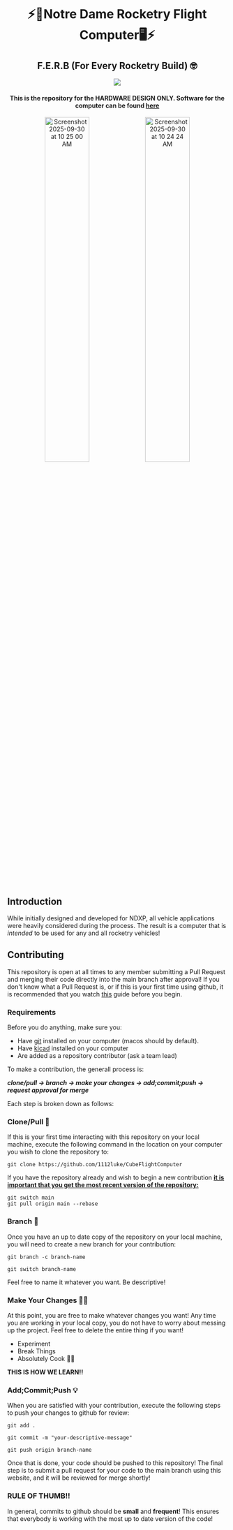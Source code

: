 <h1 align="center">⚡️🚀Notre Dame Rocketry Flight Computer🖥️⚡️</h1>

<h2 align="center">F.E.R.B (For Every Rocketry Build) 🤓</h2>

<p align="center">
  <img src="https://github.com/user-attachments/assets/a07edbf1-1d92-4fb3-bd18-ec18c30b36fb"></img>
</p>

<h4 align="center">This is the repository for the HARDWARE DESIGN ONLY. Software for the computer can be found <a href="https://github.com/1112luke/NDXP_COMPUTER_SOFTWARE">here</a></h4>

<p align="center">
  <img width="45%" alt="Screenshot 2025-09-30 at 10 25 00 AM" src="https://github.com/user-attachments/assets/08e0f672-49ed-49ac-9120-caac6c8f4ba9" />
  <img width="45%" alt="Screenshot 2025-09-30 at 10 24 24 AM" src="https://github.com/user-attachments/assets/39181e6a-5c09-447b-8862-77c95db1ab2a" />
</p>

## Introduction

While initially designed and developed for NDXP, all vehicle applications were heavily considered during the process. The result is a computer that is <i>intended</i> to be used for any and all rocketry vehicles!

## Contributing
This repository is open at all times to any member submitting a Pull Request and merging their code directly into the main branch after approval! If you don't know what a Pull Request is, or if this is your first time using github, it is recommended that you watch [this](https://docs.github.com/en/get-started/start-your-journey/hello-world) guide before you begin.

### Requirements
Before you do anything, make sure you:
 - Have [git](https://git-scm.com/downloads) installed on your computer (macos should by default).
 - Have [kicad](https://www.kicad.org/) installed on your computer
 - Are added as a repository contributor (ask a team lead)

To make a contribution, the generall process is:

<b><i>clone/pull → branch → make your changes → add;commit;push → request approval for merge</i></b>

Each step is broken down as follows:

### Clone/Pull 🤖
If this is your first time interacting with this repository on your local machine, execute the following command in the location on your computer you wish to clone the repository to:

```
git clone https://github.com/1112luke/CubeFlightComputer
```

If you have the repository already and wish to begin a new contribution <b><u>it is important that you get the most recent version of the repository: </u></b>

```
git switch main
git pull origin main --rebase
```

### Branch 🪾
Once you have an up to date copy of the repository on your local machine, you will need to create a new branch for your contribution:

```
git branch -c branch-name
```

```
git switch branch-name
```

Feel free to name it whatever you want. Be descriptive!

### Make Your Changes 👨‍💻
At this point, you are free to make whatever changes you want! Any time you are working in your local copy, you do not have to worry about messing up the project. Feel free to delete the entire thing if you want!
 - Experiment
 - Break Things
 - Absolutely Cook 👨‍🍳

<b>THIS IS HOW WE LEARN!!</b>

### Add;Commit;Push 💡
When you are satisfied with your contribution, execute the following steps to push your changes to github for review:

```
git add .
```

```
git commit -m "your-descriptive-message"
```

```
git push origin branch-name
```

Once that is done, your code should be pushed to this repository! The final step is to submit a pull request for your code to the main branch using this website, and it will be reviewed for merge shortly!


### RULE OF THUMB!!
In general, commits to github should be <b>small</b> and <b>frequent</b>! This ensures that everybody is working with the most up to date version of the code!
